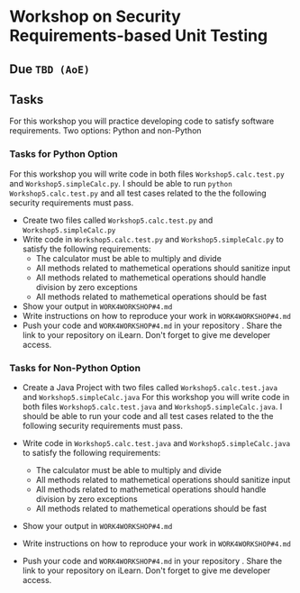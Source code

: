# Workshop on Security Requirements-based Unit Testing 

## Due `TBD (AoE)`
 

## Tasks 


For this workshop you will practice developing code to satisfy software requirements. Two options: Python and non-Python 

### Tasks for Python Option  
For this workshop you will write code in both files `Workshop5.calc.test.py` and `Workshop5.simpleCalc.py`. I should be able 
to run `python Workshop5.calc.test.py` and all test cases related to the the following security requirements must pass. 

- Create two files called `Workshop5.calc.test.py` and `Workshop5.simpleCalc.py`
- Write code in `Workshop5.calc.test.py` and `Workshop5.simpleCalc.py` to satisfy the following requirements:
    - The calculator must be able to multiply and divide 
    - All methods related to mathemetical operations should sanitize input 
    - All methods related to mathemetical operations should handle division by zero exceptions 
    - All methods related to mathemetical operations should be fast 
- Show your output in `WORK4WORKSHOP#4.md`
- Write instructions on how to reproduce your work  in `WORK4WORKSHOP#4.md`
- Push your code and `WORK4WORKSHOP#4.md` in your repository . Share the link to your repository on iLearn. Don't forget to give me developer access. 



### Tasks for Non-Python Option  
- Create a Java Project with two files called `Workshop5.calc.test.java` and `Workshop5.simpleCalc.java`
For this workshop you will write code in both files `Workshop5.calc.test.java` and `Workshop5.simpleCalc.java`. I should be able 
to run your code and all test cases related to the the following security requirements must pass. 

- Write code in `Workshop5.calc.test.java` and `Workshop5.simpleCalc.java` to satisfy the following requirements:
    - The calculator must be able to multiply and divide 
    - All methods related to mathemetical operations should sanitize input 
    - All methods related to mathemetical operations should handle division by zero exceptions 
    - All methods related to mathemetical operations should be fast 
- Show your output in `WORK4WORKSHOP#4.md`
- Write instructions on how to reproduce your work  in `WORK4WORKSHOP#4.md`
- Push your code and `WORK4WORKSHOP#4.md` in your repository . Share the link to your repository on iLearn. Don't forget to give me developer access. 



